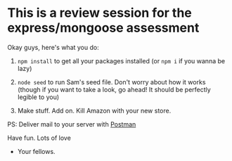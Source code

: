 # This is a review session for the express/mongoose assessment


Okay guys, here's what you do:

1. `npm install` to get all your packages installed (or `npm i` if you wanna be lazy)

2. `node seed` to run Sam's seed file. Don't worry about how it works (though if you want to take a look, go ahead! It should be perfectly legible to you)

3. Make stuff. Add on. Kill Amazon with your new store.

PS: Deliver mail to your server with [Postman](https://www.getpostman.com/)

Have fun.
Lots of love

- Your fellows.

